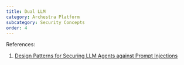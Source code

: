 ```yaml
---
title: Dual LLM
category: Archestra Platform
subcategory: Security Concepts
order: 4
---
```





References:
1. [Design Patterns for Securing LLM Agents against Prompt Injections
](https://arxiv.org/abs/2506.08837)
